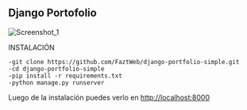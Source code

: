 ## Django Portofolio 


![Screenshot_1](https://github.com/labordetrabajo/PortfolioDjango/assets/116271658/0c499be0-cf9b-4b16-8324-e143b775764f)


INSTALACIÓN

```
-git clone https://github.com/FaztWeb/django-portfolio-simple.git
-cd django-portfolio-simple
-pip install -r requirements.txt
-python manage.py runserver
```

Luego de la instalación puedes verlo en  <a href="http://localhost:8000" target="_blank">http://localhost:8000</a>
